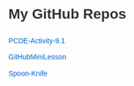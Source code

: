 <html>
<head>
    <meta charset="UTF-8">
    <meta name="viewport" content="width=device-width, initial-scale=1.0">
    <title>Cory's Novice Porfolio</title>
    <style>
        body {
            font-family: Arial, sans-serif;
            line-height: 1.6;
            margin: 0;
            padding: 20px;
        }
        h1 {
            color: #333;
        }
        ul {
            list-style-type: none;
            padding: 0;
        }
        li {
            margin-bottom: 10px;
        }
        a {
            color: #0366d6;
            text-decoration: none;
        }
        a:hover {
            text-decoration: underline;
        }
    </style>
</head>
<body>
    <h1>My GitHub Repos</h1>
    <ul>
        <li><a href="https://github.com/corydelo/PCDE-Activity-9.1.git">PCDE-Activity-9.1</a></li>
        <li><a href="https://github.com/corydelo/GitHubMiniLesson.git">GitHubMiniLesson</a></li>
        <li><a href="https://github.com/corydelo/Spoon-Knife.git">Spoon-Knife</a></li>
    </ul>
</body>
</html>
